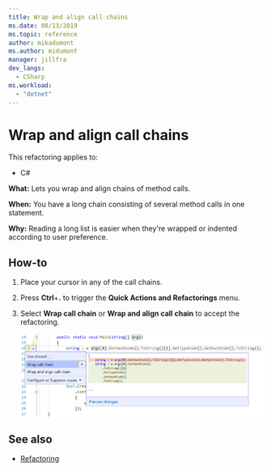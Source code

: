 ```yaml
---
title: Wrap and align call chains
ms.date: 08/13/2019
ms.topic: reference
author: mikadumont
ms.author: midumont
manager: jillfra
dev_langs:
  - CSharp
ms.workload:
  - "dotnet"
---
```

# Wrap and align call chains

This refactoring applies to:

- C#

**What:** Lets you wrap and align chains of method calls.

**When:** You have a long chain consisting of several method calls in one statement.

**Why:** Reading a long list is easier when they're wrapped or indented according to user preference.

## How-to

1. Place your cursor in any of the call chains.
2. Press **Ctrl**+**.** to trigger the **Quick Actions and Refactorings** menu.
3. Select **Wrap call chain** or **Wrap and align call chain** to accept the refactoring.

   ![Wrap and Align Call Chains](media/wrap-call-chain.png)

## See also

- [Refactoring](../refactoring-in-visual-studio.md)
